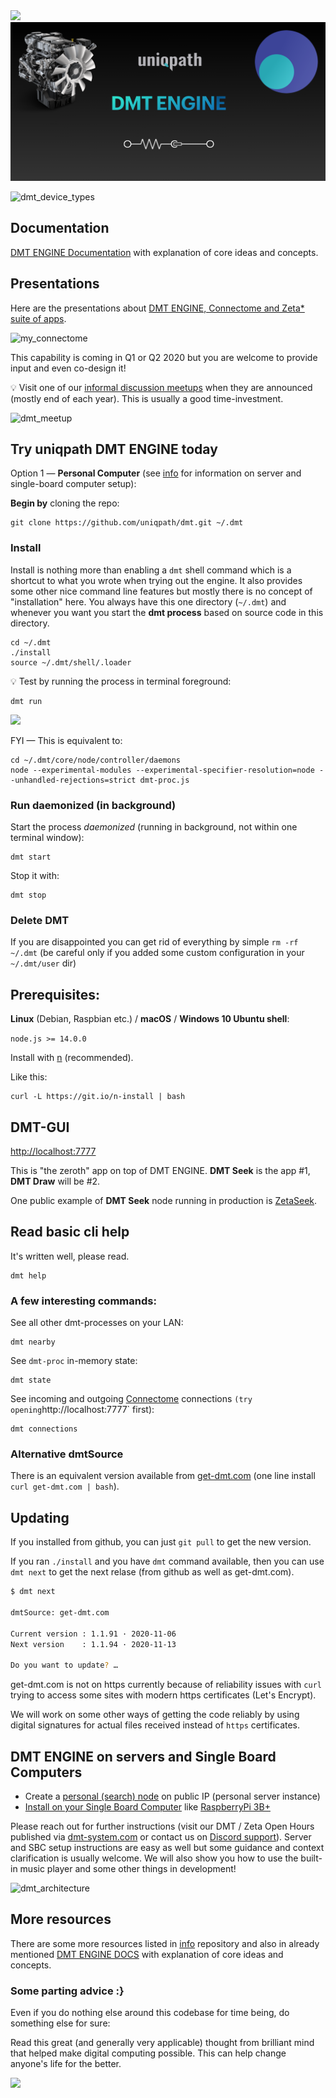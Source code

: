 <img src="https://github.com/uniqpath/info/blob/master/assets/img/uniqpath_banner.png?raw=true">

<img src="https://github.com/uniqpath/info/blob/master/assets/img/uniqpath_dmt_engine_banner.png?raw=true">

![dmt_device_types](https://github.com/uniqpath/info/blob/master/assets/img/dmt_device_types.png?raw=true)

## Documentation

[DMT ENGINE Documentation](https://docs.uniqpath.com/dmt) with explanation of core ideas and concepts.

## Presentations

Here are the presentations about [DMT ENGINE, Connectome and Zeta* suite of apps](https://zetaseek.com/?place=2f686f6d652f7a6574612f46696c65732f444d542d53595354454d2f50726573656e746174696f6e73).

![my_connectome](https://github.com/uniqpath/info/blob/master/assets/img/my_connectome.png?raw=true)

This capability is coming in Q1 or Q2 2020 but you are welcome to provide input and even co-design it!

💡 Visit one of our [informal discussion meetups](https://dmt-system.com) when they are announced (mostly end of each year). This is usually a good time-investment.

![dmt_meetup](https://github.com/uniqpath/info/blob/master/assets/img/dmt_meetup.jpg?raw=true)

## Try uniqpath DMT ENGINE today

Option 1 — **Personal Computer** (see [info](https://github.com/uniqpath/info) for information on server and single-board computer setup):

**Begin by** cloning the repo:

```
git clone https://github.com/uniqpath/dmt.git ~/.dmt
```

### Install

Install is nothing more than enabling a `dmt` shell command which is a shortcut to what you wrote when trying out the engine. It also provides some other nice command line features but mostly there is no concept of "installation" here. You always have this one directory (`~/.dmt`) and whenever you want you start the **dmt process** based on source code in this directory.

```
cd ~/.dmt
./install
source ~/.dmt/shell/.loader
```

💡 Test by running the process in terminal foreground:

```
dmt run
```

<img src="https://github.com/uniqpath/info/blob/master/assets/img/dmt-run.png?raw=true">

FYI — This is equivalent to:

```
cd ~/.dmt/core/node/controller/daemons
node --experimental-modules --experimental-specifier-resolution=node --unhandled-rejections=strict dmt-proc.js
```

### Run daemonized (in background)

Start the process *daemonized* (running in background, not within one terminal window):

```
dmt start
```

Stop it with:

```
dmt stop
```

### Delete DMT

If you are disappointed you can get rid of everything by simple `rm -rf ~/.dmt` (be careful only if you added some custom configuration in your `~/.dmt/user` dir)

## Prerequisites:

**Linux** (Debian, Raspbian etc.) / **macOS** / **Windows 10 Ubuntu shell**:

`node.js >= 14.0.0`

Install with [n](https://github.com/tj/n) (recommended).

Like this:

```
curl -L https://git.io/n-install | bash
```

## DMT-GUI

[http://localhost:7777](http://localhost:7777)

This is "the zeroth" app on top of DMT ENGINE. **DMT Seek** is the app #1, **DMT Draw** will be #2.

One public example of **DMT Seek** node running in production is [ZetaSeek](https://zetaseek.com).

## Read basic cli help

It's written well, please read.

```
dmt help
```

### A few interesting commands:

See all other dmt-processes on your LAN:
```
dmt nearby
```


See `dmt-proc` in-memory state:
```
dmt state
```

See incoming and outgoing [Connectome](https://github.com/uniqpath/connectome) connections ` (try opening `http://localhost:7777` first):
```
dmt connections
```

### Alternative dmtSource

There is an equivalent version available from [get-dmt.com](http://get-dmt.com) (one line install `curl get-dmt.com | bash`).

## Updating

If you installed from github, you can just `git pull` to get the new version.

If you ran `./install` and you have `dmt` command available, then you can use `dmt next` to get the next relase (from github as well as get-dmt.com).

```bash
$ dmt next

dmtSource: get-dmt.com

Current version : 1.1.91 · 2020-11-06
Next version    : 1.1.94 · 2020-11-13

Do you want to update? …
```

get-dmt.com is not on https currently because of reliability issues with `curl` trying to access some sites with modern https certificates (Let's Encrypt).

We will work on some other ways of getting the code reliably by using digital signatures for actual files received instead of `https` certificates.

## DMT ENGINE on servers and Single Board Computers

- Create a [personal (search) node](https://github.com/uniqpath/dmt/blob/main/help/ZEN_NODE.md) on public IP (personal server instance)
- [Install on your Single Board Computer](https://github.com/uniqpath/info/blob/master/assets/pdf/rpi_guide.pdf) like [RaspberryPi 3B+](https://github.com/uniqpath/info/blob/master/hardware/README.md)

Please reach out for further instructions (visit our DMT / Zeta Open Hours published via [dmt-system.com](https://dmt-system.com) or contact us on [Discord support](https://discord.gg/XvJzmtF)). Server and SBC setup instructions are easy as well but some guidance and context clarification is usually welcome. We will also show you how to use the built-in music player and some other things in development!

![dmt_architecture](https://github.com/uniqpath/info/blob/master/assets/img/dmt_architecture2.png?raw=true)

## More resources

There are some more resources listed in [info](https://github.com/uniqpath/info) repository and also in already mentioned [DMT ENGINE DOCS](https://docs.uniqpath.com/dmt) with explanation of core ideas and concepts.

### Some parting advice :}

Even if you do nothing else around this codebase for time being, do something else for sure:

Read this great (and generally very applicable) thought from brilliant mind that helped make digital computing possible. This can help change anyone's life for the better.

<img src="https://github.com/uniqpath/info/blob/master/assets/img/dmt_banner_quote.png?raw=true">
